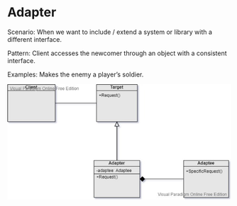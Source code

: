 Adapter
===
Scenario: When we want to include / extend a system or library with a different interface.

Pattern: Client accesses the newcomer through an object with a consistent interface.

Examples: Makes the enemy a player’s soldier.

![UML](UML.jpg)

